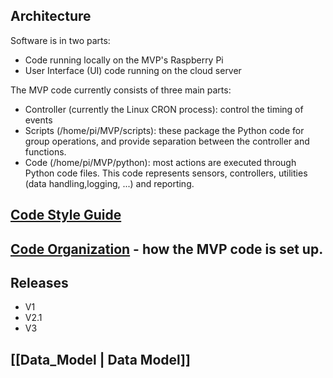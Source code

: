 ## Architecture
Software is in two parts:
* Code running locally on the MVP's Raspberry Pi
* User Interface (UI) code running on the cloud server

The MVP code currently consists of three main parts:
* Controller (currently the Linux CRON process): control the timing of events
* Scripts (/home/pi/MVP/scripts): these package the Python code for group operations, and provide separation between the controller and functions.
* Code (/home/pi/MVP/python): most actions are executed through Python code files.  This code represents sensors, controllers, utilities (data handling,logging, ...) and reporting.

## [Code Style Guide](https://github.com/futureag/blog/wiki/Software_Standards)

## [Code Organization](https://github.com/futureag/blog/wiki/Code-Organization) - how the MVP code is set up.

## Releases
* V1
* V2.1
* V3

## [[Data_Model | Data Model]]